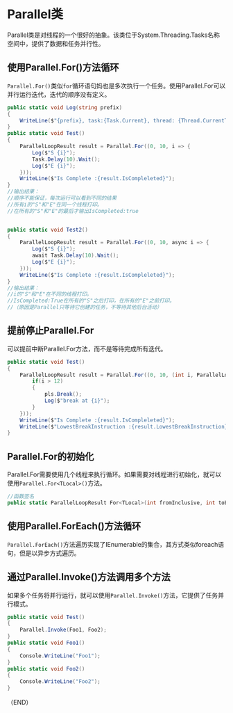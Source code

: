 # Parallel类    

Parallel类是对线程的一个很好的抽象。该类位于System.Threading.Tasks名称空间中，提供了数据和任务并行性。    

## 使用Parallel.For()方法循环    

`Parallel.For()`类似`for`循环语句妈也是多次执行一个任务。使用Parallel.For可以并行运行迭代，迭代的顺序没有定义。    

```C#  
public static void Log(string prefix)
{
    WriteLine($"{prefix}, task:{Task.Current}, thread: {Thread.CurrentThread.ManagedThreadId}");
}
public static void Test()
{
    ParallelLoopResult result = Parallel.For((0, 10, i => {
        Log($"S {i}");
        Task.Delay(10).Wait();
        Log($"E {i}");
    }));
    WriteLine($"Is Complete :{result.IsCompleleted}");
}
//输出结果：  
//顺序不能保证，每次运行可以看到不同的结果  
//所有i的"S"和"E"在同一个线程打印。  
//在所有的"S"和"E"的最后才输出IsCompleted:true  


public static void Test2()
{
    ParallelLoopResult result = Parallel.For((0, 10, async i => {
        Log($"S {i}");
        await Task.Delay(10).Wait();
        Log($"E {i}");
    }));
    WriteLine($"Is Complete :{result.IsCompleleted}");
}
//输出结果：  
//i的"S"和"E"在不同的线程打印。  
//IsCompleted:True在所有的"S"之后打印，在所有的"E"之前打印。  
//（原因是Parallel只等待它创建的任务，不等待其他后台活动）  
```    


## 提前停止Parallel.For    

可以提前中断Parallel.For方法，而不是等待完成所有迭代。    

```C#  
public static void Test()
{
    ParallelLoopResult result = Parallel.For((0, 10, (int i, ParallelLoopState pls) => {
        if(i > 12)
        {
            pls.Break();
            Log($"break at {i}");
        }
    }));
    WriteLine($"Is Complete :{result.IsCompleleted}");
    WriteLine($"LowestBreakInstruction :{result.LowestBreakInstruction}");
}
```  


## Parallel.For的初始化    

Parallel.For需要使用几个线程来执行循环。如果需要对线程进行初始化，就可以使用`Parallel.For<TLocal>()`方法。    

```C#  
//函数签名  
public static ParallelLoopResult For<TLocal>(int fromInclusive, int toExclusive, Func<TLocal> localInit, Func<int, ParallelLoopState, TLocal, TLocal> body, Action<TLocal> localFinally);
```


## 使用Parallel.ForEach()方法循环    

`Parallel.ForEach()`方法遍历实现了IEnumerable的集合，其方式类似foreach语句，但是以异步方式遍历。    



## 通过Parallel.Invoke()方法调用多个方法    

如果多个任务将并行运行，就可以使用`Parallel.Invoke()`方法，它提供了任务并行模式。    

```C#  
public static void Test()
{
    Parallel.Invoke(Foo1, Foo2);
}
public static void Foo1()
{
    Console.WriteLine("Foo1");
}
public static void Foo2()
{
    Console.WriteLine("Foo2");    
}
```  



（END）    
